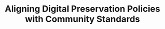 ---
abstract: null
creators:
- Nancy Yvonne McGovern
date: null
document_url: https://services.phaidra.univie.ac.at/api/object/o:294526/download
grand_parent: iPRES
institutions: []
keywords:
- beijing
landing_page_url: https://phaidra.univie.ac.at/o:294526
language: eng
layout: publication
license: CC BY-SA 3.0 AT
notes_url: null
parent: iPRES 2007
publication_type: presentation
size: 304820
slides_url: null
source_name: iPRES
stream_url: null
title: Aligning Digital Preservation Policies with Community Standards
year: 2007
---